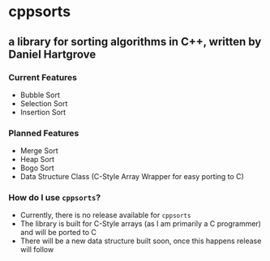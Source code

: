 # cppsorts
## a library for sorting algorithms in C++, written by Daniel Hartgrove

### Current Features
- Bubble Sort
- Selection Sort
- Insertion Sort

### Planned Features
- Merge Sort
- Heap Sort
- Bogo Sort
- Data Structure Class (C-Style Array Wrapper for easy porting to C)

### How do I use `cppsorts`?
- Currently, there is no release available for `cppsorts`
- The library is built for C-Style arrays (as I am primarily a C programmer) and will be ported to C
- There will be a new data structure built soon, once this happens release will follow
